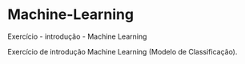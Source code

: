 # Machine-Learning
Exercício - introdução - Machine Learning

Exercício de introdução Machine Learning (Modelo de Classificação).
